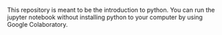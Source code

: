 This repository is meant to be the introduction to python. You can run the jupyter notebook without installing python to your computer by using Google Colaboratory.
